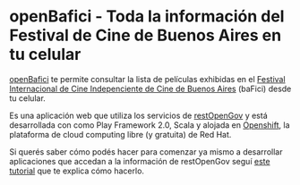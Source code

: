 
# openBafici - Toda la información del Festival de Cine de Buenos Aires en tu celular

[openBafici](https://openbafici-rog.rhcloud.com/) te permite consultar la lista de películas exhibidas en el [Festival Internacional de Cine Indepenciente de Cine de Buenos Aires](http://www.bafici.gov.ar/home/web/en/index.html) (baFici) desde tu celular.

Es una aplicación web que utiliza los servicios de [restOpenGov](https://restopengov.org/) y está desarrollada con  como Play Framework 2.0, Scala y alojada en [Openshift](https://openshift.redhat.com), la plataforma de cloud computing libre (y gratuita) de Red Hat.

Si querés saber cómo podés hacer para comenzar ya mismo a desarrollar aplicaciones que accedan a la información de restOpenGov seguí [este tutorial](https://github.com/Nardoz/RestOpenGov/blob/develop/playdemo/README.md) que te explica cómo hacerlo.
